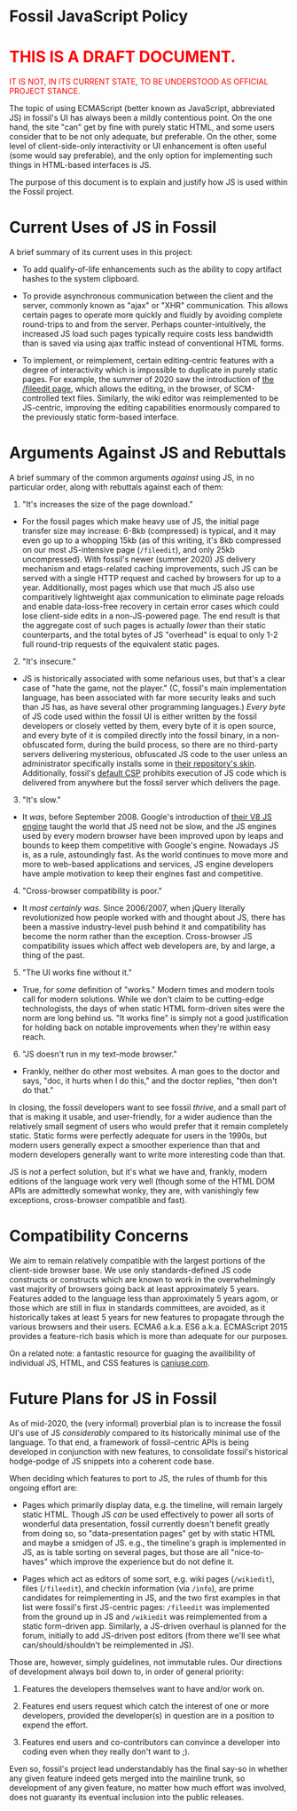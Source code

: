 # Fossil JavaScript Policy

# <span style='color: red'>THIS IS A DRAFT DOCUMENT.</span>

<span style='color: red'>IT IS NOT, IN ITS
CURRENT STATE, TO BE UNDERSTOOD AS OFFICIAL PROJECT STANCE.</span>

The topic of using ECMAScript (better known as JavaScript, abbreviated
JS) in fossil's UI has always been a mildly contentious point. On the
one hand, the site "can" get by fine with purely static HTML, and some
users consider that to be not only adequate, but preferable. On the
other, some level of client-side-only interactivity or UI enhancement
is often useful (some would say preferable), and the only option for
implementing such things in HTML-based interfaces is JS.

The purpose of this document is to explain and justify how JS is used
within the Fossil project.

# Current Uses of JS in Fossil

A brief summary of its current uses in this project:

- To add qualify-of-life enhancements such as the ability to copy
  artifact hashes to the system clipboard.

- To provide asynchronous communication between the client and the
  server, commonly known as "ajax" or "XHR" communication. This allows
  certain pages to operate more quickly and fluidly by avoiding
  complete round-trips to and from the server. Perhaps
  counter-intuitively, the increased JS load such pages typically
  require costs less bandwidth than is saved via using ajax traffic
  instead of conventional HTML forms.

- To implement, or reimplement, certain editing-centric features with
  a degree of interactivity which is impossible to duplicate in purely
  static pages. For example, the summer of 2020 saw the introduction
  of [the /fileedit page](fileedit-page.md), which allows the editing,
  in the browser, of SCM-controlled text files. Similarly, the wiki
  editor was reimplemented to be JS-centric, improving the editing
  capabilities enormously compared to the previously static form-based
  interface.

# Arguments Against JS and Rebuttals

A brief summary of the common arguments *against* using JS, in no
particular order, along with rebuttals against each of them:

1. "It's increases the size of the page download."
  - For the fossil pages which make heavy use of JS, the initial page
    transfer size may increase: 6-8kb (compressed) is typical, and it
    may even go up to a whopping 15kb (as of this writing, it's 8kb
    compressed on our most JS-intensive page (`/fileedit`), and only
    25kb uncompressed). With fossil's newer (summer 2020)
    JS delivery mechanism and etags-related caching
    improvements, such JS can be served with a single HTTP request and
    cached by browsers for up to a year. Additionally, most pages
    which use that much JS also use comparitively lightweight ajax
    communication to eliminate page reloads and enable data-loss-free
    recovery in certain error cases which could lose client-side edits
    in a non-JS-powered page. The end result is that the aggregate
    cost of such pages is actually *lower* than their static
    counterparts, and the total bytes of JS "overhead" is equal to
    only 1-2 full round-trip requests of the equivalent static pages.

2. "It's insecure."
  - JS is historically associated with some nefarious uses, but that's
    a clear case of "hate the game, not the player." (C, fossil's main
    implementation language, has been associated with far more
    security leaks and such than JS has, as have several other
    programming languages.) *Every byte* of JS code used within the
    fossil UI is either written by the fossil developers or closely
    vetted by them, every byte of it is open source, and every byte of
    it is compiled directly into the fossil binary, in a
    non-obfuscated form, during the build process, so there are no
    third-party servers delivering mysterious, obfuscated JS code to
    the user unless an administrator specifically installs some in
    [their repository's skin](customskin.md). Additionally, fossil's
    [default CSP](defcsp.md) prohibits execution of JS code which is
    delivered from anywhere but the fossil server which delivers the
    page.

3. "It's slow."
  - It *was*, before September 2008. Google's introduction of [their
    V8 JS engine][v8] taught the world that JS need not be slow, and
    the JS engines used by every modern browser have been improved
    upon by leaps and bounds to keep them competitive with Google's
    engine. Nowadays JS is, as a rule, astoundingly fast. As the world
    continues to move more and more to web-based applications
    and services, JS engine developers have ample motivation to keep
    their engines fast and competitive.

[v8]: https://en.wikipedia.org/wiki/V8_(JavaScript_engine)

4. "Cross-browser compatibility is poor."
  - It *most certainly was*. Since 2006/2007, when jQuery literally
    revolutionized how people worked with and thought about JS, there
    has been a massive industry-level push behind it and compatibility
    has become the norm rather than the exception. Cross-browser JS
    compatibility issues which affect web developers are, by and
    large, a thing of the past.

5. "The UI works fine without it."
  - True, for *some* definition of "works." Modern times and modern
    tools call for modern solutions. While we don't claim to be
    cutting-edge technologists, the days of when static HTML
    form-driven sites were the norm are long behind us. "It works
    fine" is simply not a good justification for holding back on
    notable improvements when they're within easy reach.

6. "JS doesn't run in my text-mode browser."
  - Frankly, neither do other most websites. A man goes to the doctor
    and says, "doc, it hurts when I do this," and the doctor replies,
    "then don't do that."


In closing, the fossil developers want to see fossil *thrive*, and a
small part of that is making it usable, and user-friendly, for a wider
audience than the relatively small segment of users who would prefer
that it remain completely static. Static forms were perfectly adequate
for users in the 1990s, but modern users generally expect a smoother
experience than that and modern developers generally want to write
more interesting code than that.

JS is *not* a perfect solution, but it's what we have and, frankly,
modern editions of the language work very well (though some of the
HTML DOM APIs are admittedly somewhat wonky, they are, with
vanishingly few exceptions, cross-browser compatible and fast).


# Compatibility Concerns

We aim to remain relatively compatible with the largest portions of
the client-side browser base. We use only standards-defined JS code
constructs or constructs which are known to work in the overwhelmingly
vast majority of browsers going back at least approximately 5
years. Features added to the language less than approximately 5 years
agom, or those which are still in flux in standards committees, are
avoided, as it historically takes at least 5 years for new features to
propagate through the various browsers and their users. ECMA6
a.k.a. ES6 a.k.a. ECMAScript 2015 provides a feature-rich basis which
is more than adequate for our purposes.

On a related note: a fantastic resource for guaging the availibility
of individual JS, HTML, and CSS features is
[caniuse.com](https://caniuse.com/).


# Future Plans for JS in Fossil

As of mid-2020, the (very informal) proverbial plan is to increase the
fossil UI's use of JS *considerably* compared to its historically
minimal use of the language. To that end, a framework of
fossil-centric APIs is being developed in conjunction with new features, to
consolidate fossil's historical hodge-podge of JS snippets into a coherent
code base.

When deciding which features to port to JS, the rules of thumb for
this ongoing effort are:

- Pages which primarily display data, e.g. the timeline, will remain
  largely static HTML. Though JS *can* be used effectively to power
  all sorts of wonderful data presentation, fossil currently doesn't
  benefit greatly from doing so, so "data-presentation pages" get by
  with static HTML and maybe a smidgen of JS. e.g., the timeline's
  graph is implemented in JS, as is table sorting on several pages,
  but those are all "nice-to-haves" which improve the experience but
  do not define it.

- Pages which act as editors of some sort, e.g. wiki pages
  (`/wikiedit`), files (`/fileedit`), and checkin information (via
  `/info`), are prime candidates for reimplementing in JS, and the two
  first examples in that list were fossil's first JS-centric pages:
  `/fileedit` was implemented from the ground up in JS and `/wikiedit`
  was reimplemented from a static form-driven app. Similarly, a
  JS-driven overhaul is planned for the forum, initially to add
  JS-driven post editors (from there we'll see what
  can/should/shouldn't be reimplemented in JS).

Those are, however, simply guidelines, not immutable rules. Our
directions of development always boil down to, in order of general
priority:

1) Features the developers themselves want to have and/or work
on.

2) Features end users request which catch the interest of one or
more developers, provided the developer(s) in question are in a
position to expend the effort.

3) Features end users and co-contributors can convince a developer
into coding even when they really don't want to ;).

Even so, fossil's project lead understandably has the final say-so in
whether any given feature indeed gets merged into the mainline trunk,
so development of any given feature, no matter how much effort was
involved, does not guaranty its eventual inclusion into the public
releases.
